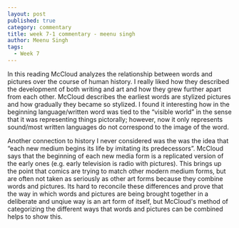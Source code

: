 ```yaml
---
layout: post
published: true
category: commentary
title: week 7-1 commentary - meenu singh
author: Meenu Singh
tags:
  - Week 7
---
```

In this reading McCloud analyzes the relationship between words and pictures over the course of human history. I really liked how they described the development of both writing and art and how they grew further apart from each other. McCloud describes the earliest words are stylized pictures and how gradually they became so stylized. I found it interesting how in the beginning language/written word was tied to the “visible world” in the sense that it was representing things pictorally; however, now it only represents sound/most written languages do not correspond to the image of the word.

Another connection to history I never considered was the was the idea that “each new medium begins its life by imitating its predecessors”. McCloud says that the beginning of each new media form is a replicated version of the early ones (e.g. early television is radio with pictures). This brings up the point that comics are trying to match other modern medium forms, but are often not taken as seriously as other art forms because they combine words and pictures. Its hard to reconcile these differences and prove that the way in which words and pictures are being brought together in a deliberate and unqiue way is an art form of itself, but McCloud's method of categorizing the different ways that words and pictures can be combined helps to show this.

